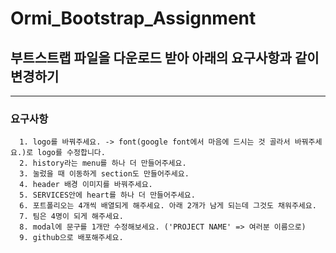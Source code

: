 # Ormi_Bootstrap_Assignment

## 부트스트랩 파일을 다운로드 받아 아래의 요구사항과 같이 변경하기
***
### 요구사항
```
  1. logo를 바꿔주세요. -> font(google font에서 마음에 드시는 것 골라서 바꿔주세요.)로 logo를 수정합니다.
  2. history라는 menu를 하나 더 만들어주세요.
  3. 눌렀을 때 이동하게 section도 만들어주세요.
  4. header 배경 이미지를 바꿔주세요.
  5. SERVICES안에 heart를 하나 더 만들어주세요.
  6. 포트폴리오는 4개씩 배열되게 해주세요. 아래 2개가 남게 되는데 그것도 채워주세요.
  7. 팀은 4명이 되게 해주세요.
  8. modal에 문구를 1개만 수정해보세요. ('PROJECT NAME' => 여러분 이름으로)
  9. github으로 배포해주세요.
```
